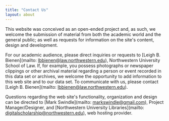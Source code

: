 ```yaml
---
title: "Contact Us"
layout: about
---
```


This website was conceived as an open-ended project and, as such, we welcome the submission of material from both the academic world and the general public; as well as requests for information on the site's content, design and development.

For our academic audience, please direct inquiries or requests to [Leigh  B. Bienen](mailto: lbbienen@law.northwestern.edu), Northwestern University School of Law. If, for example, you possess photographs or newspaper clippings or other archival material  regarding a person or event recorded in this data set or archives, we welcome the opportunity to add information to this web site and to our data set. To communicate with us, please contact [Leigh B. Bienen](mailto: lbbienen@law.northwestern.edu).

Questions regarding the web site's functionality, organization and design can be directed to [Mark Swindle](mailto: markswindle@gmail.com), Project Manager/Designer, and [Northwestern University Libraries](mailto: digitalscholarship@northwestern.edu), web hosting provider.
